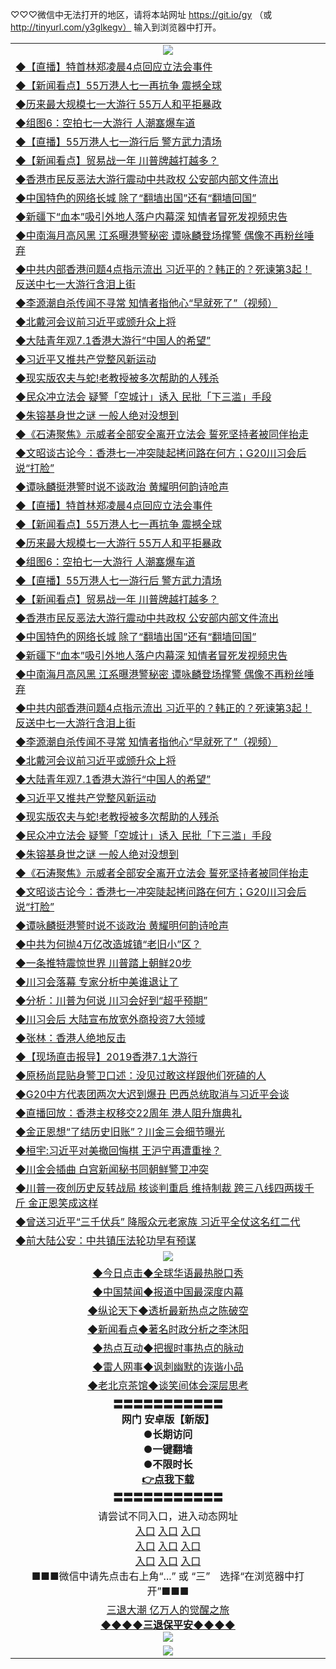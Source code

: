 
♡♡♡微信中无法打开的地区，请将本站网址 https://git.io/gy （或 http://tinyurl.com/y3glkegv） 输入到浏览器中打开。 

<table>
   <tr>
    <td align=center><img src="https://github.com/gyhhx/image-upload/blob/master/20190701.jpg" /></td>
  </tr>
   <tr>
<td align=left>
<a href="https://xvery.li/oo.aspx?name=http://www.epochtimes.com/gb/19/7/1/n11356017.htm&key=lvvdiyawanfwimxk&from=gy">◆【直播】特首林郑凌晨4点回应立法会事件</a><br/></td>
  </tr>
  <tr>
<td align=left>
<a href="https://xvery.li/oo.aspx?name=c1048018&key=lvvdiyawanfwimxk&from=gy">◆【新闻看点】55万港人七一再抗争 震撼全球</a><br/></td>
 </tr>
  <tr>
<td align=left>
<a href="https://xvery.li/oo.aspx?name=http://www.epochtimes.com/gb/19/7/1/n11358284.htm&key=lvvdiyawanfwimxk&from=gy">◆历来最大规模七一大游行 55万人和平拒暴政</a><br/></td>
 </tr>
   <tr>
<td align=left>
<a href="https://xvery.li/oo.aspx?name=c1048000&key=lvvdiyawanfwimxk&from=gy">◆组图6：空拍七一大游行 人潮塞爆车道</a><br/></td>
   </tr> 
  <tr>
<td align=left>
<a href="https://xvery.li/oo.aspx?name=c1046863&key=lvvdiyawanfwimxk&from=gy">◆【直播】55万港人七一游行后 警方武力清场</a><br/></td>
  </tr> 
 <tr>
<td align=left>
<a href="https://xvery.li/oo.aspx?name=c1048009&key=lvvdiyawanfwimxk&from=gy">◆【新闻看点】贸易战一年 川普牌越打越多？</a><br/>
</td>
   </tr>
 <tr>
<td align=left>
<a href="https://xvery.li/oo.aspx?name=c1047998&key=lvvdiyawanfwimxk&from=gy">◆香港市民反恶法大游行震动中共政权 公安部内部文件流出</a><br/></td>
  </tr>
  <tr>
<td align=left>
<a href="https://xvery.li/oo.aspx?name=c1047942&key=lvvdiyawanfwimxk&from=gy">◆中国特色的网络长城 除了“翻墙出国”还有“翻墙回国”</a><br/></td>
 </tr>
   <tr>
<td align=left>
<a href="https://xvery.li/oo.aspx?name=c1047931&key=lvvdiyawanfwimxk&from=gy">◆新疆下“血本”吸引外地人落户内幕深 知情者冒死发视频忠告</a><br/>
</td>
   </tr>
 <tr>
<td align=left>
<a href="https://xvery.li/oo.aspx?name=c1047952&key=lvvdiyawanfwimxk&from=gy">◆中南海月高风黑 江系曝港警秘密 谭咏麟登场撑警 偶像不再粉丝唾弃</a><br/></td>
  </tr>
  <tr>
<td align=left>
<a href="https://xvery.li/oo.aspx?name=c1047950&key=lvvdiyawanfwimxk&from=gy">◆中共内部香港问题4点指示流出 习近平的？韩正的？死谏第3起！反送中七一大游行含泪上街</a><br/></td>
 </tr>
  <tr>
<td align=left>
<a href="https://xvery.li/oo.aspx?name=c1047909&key=lvvdiyawanfwimxk&from=gy">◆李源潮自杀传闻不寻常 知情者指他心“早就死了”（视频）</a><br/></td>
 </tr>
   <tr>
<td align=left>
<a href="https://xvery.li/oo.aspx?name=c1047967&key=lvvdiyawanfwimxk&from=gy">◆北戴河会议前习近平或颁升众上将</a><br/></td>
   </tr> 
  <tr>
<td align=left>
<a href="https://xvery.li/oo.aspx?name=c1047957&key=lvvdiyawanfwimxk&from=gy">◆大陆青年观7.1香港大游行“中国人的希望”</a><br/></td>
  </tr> 
 <tr>
<td align=left>
<a href="https://xvery.li/oo.aspx?name=c1047971&key=lvvdiyawanfwimxk&from=gy">◆习近平又推共产党整风新运动</a><br/>
</td>
   </tr>
 <tr>
<td align=left>
<a href="https://xvery.li/oo.aspx?name=c1048047&key=lvvdiyawanfwimxk&from=gy">◆现实版农夫与蛇!老教授被多次帮助的人残杀</a><br/>
</td>
   </tr>
 <tr>
<td align=left>
<a href="https://xvery.li/oo.aspx?name=c1048056&key=lvvdiyawanfwimxk&from=gy">◆民众冲立法会 疑警「空城计」诱入 民批「下三滥」手段</a><br/></td>
  </tr>
  <tr>
<td align=left>
<a href="https://xvery.li/oo.aspx?name=https://www.ntdtv.com/gb/2019/06/30/a102612238.html&key=lvvdiyawanfwimxk&from=gy">◆朱镕基身世之谜 一般人绝对没想到</a><br/></td>
 </tr>
   <tr>
<td align=left>
<a href="https://xvery.li/oo.aspx?name=c816850_176_1&key=lvvdiyawanfwimxk&from=gy">◆《石涛聚焦》示威者全部安全离开立法会 誓死坚持者被同伴抬走</a><br/>
</td>
   </tr>
 <tr>
<td align=left>
<a href="https://xvery.li/oo.aspx?name=c816857_600_1&key=lvvdiyawanfwimxk&from=gy">◆文昭谈古论今：香港七一冲突陡起拷问路在何方；G20川习会后说“打脸”</a><br/>
</td>
</tr> 
<tr>
<td align=left>
<a href="https://xvery.li/oo.aspx?name=c1048054&key=lvvdiyawanfwimxk&from=gy">◆谭咏麟挺港警时说不谈政治 黄耀明何韵诗呛声</a><br/>
</td>       
</tr> 
   <tr>
<td align=left>
<a href="https://xvery.li/oo.aspx?name=http://www.epochtimes.com/gb/19/7/1/n11356017.htm&key=lvvdiyawanfwimxk&from=gy">◆【直播】特首林郑凌晨4点回应立法会事件</a><br/></td>
  </tr>
  <tr>
<td align=left>
<a href="https://xvery.li/oo.aspx?name=c1048018&key=lvvdiyawanfwimxk&from=gy">◆【新闻看点】55万港人七一再抗争 震撼全球</a><br/></td>
 </tr>
  <tr>
<td align=left>
<a href="https://xvery.li/oo.aspx?name=http://www.epochtimes.com/gb/19/7/1/n11358284.htm&key=lvvdiyawanfwimxk&from=gy">◆历来最大规模七一大游行 55万人和平拒暴政</a><br/></td>
 </tr>
   <tr>
<td align=left>
<a href="https://xvery.li/oo.aspx?name=c1048000&key=lvvdiyawanfwimxk&from=gy">◆组图6：空拍七一大游行 人潮塞爆车道</a><br/></td>
   </tr> 
  <tr>
<td align=left>
<a href="https://xvery.li/oo.aspx?name=c1046863&key=lvvdiyawanfwimxk&from=gy">◆【直播】55万港人七一游行后 警方武力清场</a><br/></td>
  </tr> 
 <tr>
<td align=left>
<a href="https://xvery.li/oo.aspx?name=c1048009&key=lvvdiyawanfwimxk&from=gy">◆【新闻看点】贸易战一年 川普牌越打越多？</a><br/>
</td>
   </tr>
 <tr>
<td align=left>
<a href="https://xvery.li/oo.aspx?name=c1047998&key=lvvdiyawanfwimxk&from=gy">◆香港市民反恶法大游行震动中共政权 公安部内部文件流出</a><br/></td>
  </tr>
  <tr>
<td align=left>
<a href="https://xvery.li/oo.aspx?name=c1047942&key=lvvdiyawanfwimxk&from=gy">◆中国特色的网络长城 除了“翻墙出国”还有“翻墙回国”</a><br/></td>
 </tr>
   <tr>
<td align=left>
<a href="https://xvery.li/oo.aspx?name=c1047931&key=lvvdiyawanfwimxk&from=gy">◆新疆下“血本”吸引外地人落户内幕深 知情者冒死发视频忠告</a><br/>
</td>
   </tr>
 <tr>
<td align=left>
<a href="https://xvery.li/oo.aspx?name=c1047952&key=lvvdiyawanfwimxk&from=gy">◆中南海月高风黑 江系曝港警秘密 谭咏麟登场撑警 偶像不再粉丝唾弃</a><br/></td>
  </tr>
  <tr>
<td align=left>
<a href="https://xvery.li/oo.aspx?name=c1047950&key=lvvdiyawanfwimxk&from=gy">◆中共内部香港问题4点指示流出 习近平的？韩正的？死谏第3起！反送中七一大游行含泪上街</a><br/></td>
 </tr>
  <tr>
<td align=left>
<a href="https://xvery.li/oo.aspx?name=c1047909&key=lvvdiyawanfwimxk&from=gy">◆李源潮自杀传闻不寻常 知情者指他心“早就死了”（视频）</a><br/></td>
 </tr>
   <tr>
<td align=left>
<a href="https://xvery.li/oo.aspx?name=c1047967&key=lvvdiyawanfwimxk&from=gy">◆北戴河会议前习近平或颁升众上将</a><br/></td>
   </tr> 
  <tr>
<td align=left>
<a href="https://xvery.li/oo.aspx?name=c1047957&key=lvvdiyawanfwimxk&from=gy">◆大陆青年观7.1香港大游行“中国人的希望”</a><br/></td>
  </tr> 
 <tr>
<td align=left>
<a href="https://xvery.li/oo.aspx?name=c1047971&key=lvvdiyawanfwimxk&from=gy">◆习近平又推共产党整风新运动</a><br/>
</td>
   </tr>
 <tr>
<td align=left>
<a href="https://xvery.li/oo.aspx?name=c1048047&key=lvvdiyawanfwimxk&from=gy">◆现实版农夫与蛇!老教授被多次帮助的人残杀</a><br/>
</td>
   </tr>
 <tr>
<td align=left>
<a href="https://xvery.li/oo.aspx?name=c1048056&key=lvvdiyawanfwimxk&from=gy">◆民众冲立法会 疑警「空城计」诱入 民批「下三滥」手段</a><br/></td>
  </tr>
  <tr>
<td align=left>
<a href="https://xvery.li/oo.aspx?name=https://www.ntdtv.com/gb/2019/06/30/a102612238.html&key=lvvdiyawanfwimxk&from=gy">◆朱镕基身世之谜 一般人绝对没想到</a><br/></td>
 </tr>
   <tr>
<td align=left>
<a href="https://xvery.li/oo.aspx?name=c816850_176_1&key=lvvdiyawanfwimxk&from=gy">◆《石涛聚焦》示威者全部安全离开立法会 誓死坚持者被同伴抬走</a><br/>
</td>
   </tr>
 <tr>
<td align=left>
<a href="https://xvery.li/oo.aspx?name=c816857_600_1&key=lvvdiyawanfwimxk&from=gy">◆文昭谈古论今：香港七一冲突陡起拷问路在何方；G20川习会后说“打脸”</a><br/>
</td>
</tr> 
<tr>
<td align=left>
<a href="https://xvery.li/oo.aspx?name=c1048054&key=lvvdiyawanfwimxk&from=gy">◆谭咏麟挺港警时说不谈政治 黄耀明何韵诗呛声</a><br/>
</td>       
</tr> 
  <tr>
<td align=left>
<a href="https://xvery.li/oo.aspx?name=c1047791&key=lvvdiyawanfwimxk&from=gy">◆中共为何抛4万亿改造城镇“老旧小”区？</a><br/></td>
  </tr>
  <tr>
<td align=left>
<a href="https://xvery.li/oo.aspx?name=c1047753&key=lvvdiyawanfwimxk&from=gy">◆一条推特震惊世界 川普踏上朝鲜20步</a><br/></td>
 </tr>
  <tr>
<td align=left>
<a href="https://xvery.li/oo.aspx?name=http://www.epochtimes.com/gb/19/6/30/n11355591.htm&key=lvvdiyawanfwimxk&from=gy">◆川习会落幕 专家分析中美谁退让了</a><br/></td>
 </tr>
   <tr>
<td align=left>
<a href="https://xvery.li/oo.aspx?name=c1047691&key=lvvdiyawanfwimxk&from=gy">◆分析：川普为何说 川习会好到“超乎预期”</a><br/></td>
   </tr> 
  <tr>
<td align=left>
<a href="https://xvery.li/oo.aspx?name=c1047751&key=lvvdiyawanfwimxk&from=gy">◆川习会后 大陆宣布放宽外商投资7大领域</a><br/></td>
  </tr> 
 <tr>
<td align=left>
<a href="https://xvery.li/oo.aspx?name=c1047768&key=lvvdiyawanfwimxk&from=gy">◆张林：香港人绝地反击</a><br/>
</td>
   </tr>
 <tr>
<td align=left>
<a href="https://xvery.li/oo.aspx?name=http://www.soundofhope.org/gb/2019/06/30/n2996374.html&key=lvvdiyawanfwimxk&from=gy">◆【现场直击报导】2019香港7.1大游行</a><br/></td>
  </tr>
  <tr>
<td align=left>
<a href="https://xvery.li/oo.aspx?name=c1047808&key=lvvdiyawanfwimxk&from=gy">◆原杨尚昆贴身警卫口述：没见过敢这样跟他们死磕的人</a><br/></td>
 </tr>
   <tr>
<td align=left>
<a href="https://xvery.li/oo.aspx?name=c1047747&key=lvvdiyawanfwimxk&from=gy">◆G20中方代表团两次大迟到爆丑 巴西总统取消与习近平会谈</a><br/>
</td>
   </tr>
 <tr>
<td align=left>
<a href="https://xvery.li/oo.aspx?name=https://www.ntdtv.com/gb/2019/07/01/a102612681.html&key=lvvdiyawanfwimxk&from=gy">◆直播回放：香港主权移交22周年 港人阻升旗典礼</a><br/></td>
  </tr>
  <tr>
<td align=left>
<a href="https://xvery.li/oo.aspx?name=https://www.ntdtv.com/gb/2019/06/30/a102612620.html&key=lvvdiyawanfwimxk&from=gy">◆金正恩想“了结历史旧账”？川金三会细节曝光</a><br/></td>
 </tr>
  <tr>
<td align=left>
<a href="https://xvery.li/oo.aspx?name=c1047740&key=lvvdiyawanfwimxk&from=gy">◆桓宇:习近平对美撤回悔棋 王沪宁再遭重挫？</a><br/></td>
 </tr>
   <tr>
<td align=left>
<a href="https://xvery.li/oo.aspx?name=c1047752&key=lvvdiyawanfwimxk&from=gy">◆川金会插曲 白宫新闻秘书同朝鲜警卫冲突</a><br/></td>
   </tr> 
  <tr>
<td align=left>
<a href="https://xvery.li/oo.aspx?name=c1047746&key=lvvdiyawanfwimxk&from=gy">◆川普一夜创历史反转战局 核谈判重启 维持制裁 跨三八线四两拨千斤 金正恩笑成这样</a><br/></td>
  </tr> 
 <tr>
<td align=left>
<a href="https://xvery.li/oo.aspx?name=c1047698&key=lvvdiyawanfwimxk&from=gy">◆曾送习近平“三千伏兵” 降服众元老家族 习近平全仗这名红二代</a><br/>
</td>
   </tr>
 <tr>
<td align=left>
<a href="https://xvery.li/oo.aspx?name=c1047787&key=lvvdiyawanfwimxk&from=gy">◆前大陆公安：中共镇压法轮功早有预谋</a><br/>
</td>
   </tr>
   <tr>
    <td align=center><img src="https://github.com/gyhhx/image-upload/blob/master/%E7%BD%91%E9%97%A8%E6%96%B0%E9%97%BB1.jpg" /></td>
  </tr>
   <tr>
   <td align=center> 
<a href="https://xvery.li/oo.aspx?name=c816850&key=lvvdiyawanfwimxk&from=gy&tag=9877">◆今日点击◆全球华语最热脱口秀</a><br/>
    </td>
  </tr>
  <tr>
  <td align=center>
<a href="https://xvery.li/oo.aspx?name=c816860&key=lvvdiyawanfwimxk&from=gy&tag=99733110">◆中国禁闻◆报道中国最深度内幕</a><br/>
   </tr>
  <tr>
     <td align=center>
<a href="https://xvery.li/oo.aspx?name=c816855&key=lvvdiyawanfwimxk&from=gy&tag=997110">◆纵论天下◆透析最新热点之陈破空</a><br/>
   </tr>
   <tr>
      <td align=center>
<a href="https://xvery.li/oo.aspx?name=c838308&key=lvvdiyawanfwimxk&from=gy&tag=9973110">◆新闻看点◆著名时政分析之李沐阳</a><br/>
   </tr>
   <tr>
     <td align=center>
<a href="https://xvery.li/oo.aspx?name=c816852&key=lvvdiyawanfwimxk&from=gy&tag=9733110">◆热点互动◆把握时事热点的脉动</a><br/>
   </tr>
   <tr>
      <td align=center>
<a href="https://xvery.li/oo.aspx?name=c816694&key=lvvdiyawanfwimxk&from=gy&tag=93310">◆雷人网事◆讽刺幽默的诙谐小品</a><br/>
   </tr>
   <tr>
    <td align=center>
<a href="https://xvery.li/oo.aspx?name=c816650&key=lvvdiyawanfwimxk&from=gy&tag=9973110">◆老北京茶馆◆谈笑间体会深层思考</a><br/>
   </tr>
  <tr>
    <td align=center>
 <b>〓〓〓〓〓〓〓〓〓〓〓<br/>网门 安卓版【新版】<br/> ●长期访问<br/> ●一键翻墙<br/>  ●不限时长<br/> 
 <a href="https://share.weiyun.com/5FMRSuD">👉<b>点我下载</a><br/>〓〓〓〓〓〓〓〓〓〓〓<br/>
    </td>
    </tr>
   <tr>
    <td align=center>请尝试不同入口，进入动态网址<br/>
      <a href="https://s3.us-east-2.amazonaws.com/ogateo/show.htm">入口</a>
      <a href="https://s3.ca-central-1.amazonaws.com/ogatec/show.htm">入口</a>
      <a href="https://s3.ap-southeast-2.amazonaws.com/ogatey/show.htm">入口</a><br/>
      <a href="https://s3.ap-northeast-2.amazonaws.com/ogates/show.htm">入口</a>
      <a href="https://s3.eu-central-1.amazonaws.com/ogatef/show.htm">入口</a>
      <a href="https://s3.ap-south-1.amazonaws.com/ogatem/show.htm">入口</a><br/>
      <a href="https://s3-us-west-1.amazonaws.com/ogaten/show.htm">入口</a>
      <a href="https://s3.eu-west-2.amazonaws.com/ogatel/show.htm">入口</a>
      <a href="https://s3.ap-northeast-1.amazonaws.com/ogatet/show.htm">入口</a><br/>
      ■■■微信中请先点击右上角“...” 或 “三”　选择“在浏览器中打开”■■■<b><br/>
    </td>
  </tr>
  <tr>  
  <td align=center>
  <a href="http://ctbtfdoocixoa.global.ssl.fastly.net/oo.aspx?name=c894205&key=ofejcfaxcltk&from=gy&tag=9973110">三退大潮 亿万人的觉醒之旅</a><br/>
      <a href="http://ctbtfdoocixoa.global.ssl.fastly.net/oo.aspx?name=ogQuit.aspx&key=ofejcfaxcltk&from=gy"><b>◆◆◆◆三退保平安◆◆◆◆<br/></a>
      <img src="https://github.com/gyhhx/image-upload/blob/master/3t.jpg" /><br/>
      </td>
  </tr>
   <tr>
    <td align=center><img src="https://raw.githubusercontent.com/oGate2/Up/master/oGate_640.jpg"/></td>
  </tr>
</table>

